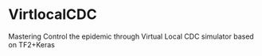 # VirtlocalCDC
Mastering Control the epidemic through Virtual Local CDC simulator based on TF2+Keras
